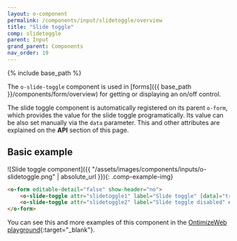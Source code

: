 ```yaml
---
layout: o-component
permalink: /components/input/slidetoggle/overview
title: "Slide toggle"
comp: slidetoggle
parent: Input
grand_parent: Components
nav_order: 19
---
```


{% include base_path %}

The `o-slide-toggle` component is used in [forms]({{ base_path }}/components/form/overview) for getting or displaying an on/off control.

The slide toggle component is automatically registered on its parent `o-form`, which provides the value for the slide toggle programatically. Its value can be also set manually via the `data` parameter. This and other attributes are explained on the **API** section of this page.

## Basic example
![Slide toggle component]({{ "/assets/images/components/inputs/o-slidetoggle.png" | absolute_url }}){: .comp-example-img}

```html
<o-form editable-detail="false" show-header="no">
    <o-slide-toggle attr="slidetoggle1" label="Slide toggle" [data]="true" read-only="no"></o-slide-toggle>
    <o-slide-toggle attr="slidetoggle2" label="Slide toggle disabled" enabled="no"></o-slide-toggle>
</o-form>
```

You can see this and more examples of this component in the [OntimizeWeb playground]({{site.playgroundurl}}/main/inputs/slidetoggle){:target="_blank"}.
